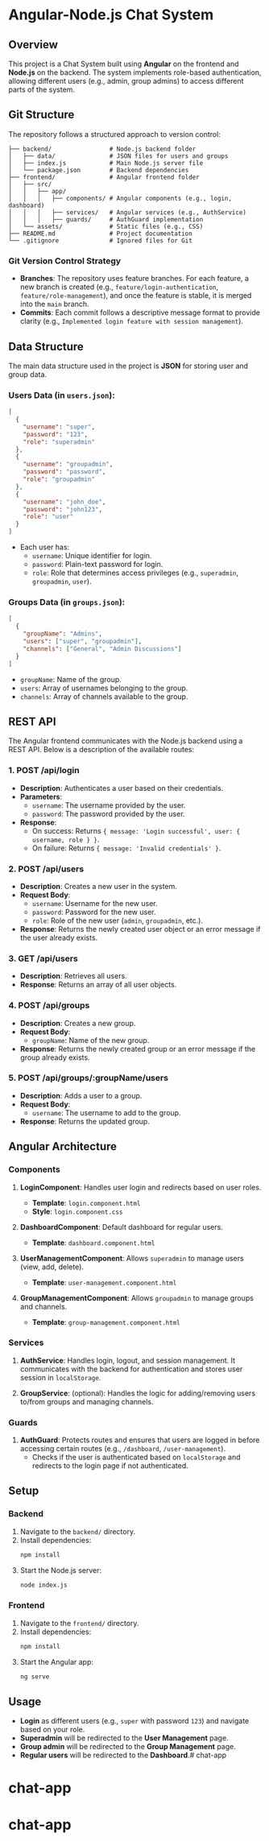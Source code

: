 # Angular-Node.js Chat System

## Overview

This project is a Chat System built using **Angular** on the frontend and **Node.js** on the backend. The system implements role-based authentication, allowing different users (e.g., admin, group admins) to access different parts of the system.

## Git Structure

The repository follows a structured approach to version control:

```
├── backend/                # Node.js backend folder
│   ├── data/               # JSON files for users and groups
│   ├── index.js            # Main Node.js server file
│   └── package.json        # Backend dependencies
├── frontend/               # Angular frontend folder
│   ├── src/
│   │   ├── app/
│   │   │   ├── components/ # Angular components (e.g., login, dashboard)
│   │   │   ├── services/   # Angular services (e.g., AuthService)
│   │   │   ├── guards/     # AuthGuard implementation
│   └── assets/             # Static files (e.g., CSS)
├── README.md               # Project documentation
└── .gitignore              # Ignored files for Git
```

### Git Version Control Strategy

- **Branches**: The repository uses feature branches. For each feature, a new branch is created (e.g., `feature/login-authentication`, `feature/role-management`), and once the feature is stable, it is merged into the `main` branch.
- **Commits**: Each commit follows a descriptive message format to provide clarity (e.g., `Implemented login feature with session management`).

## Data Structure

The main data structure used in the project is **JSON** for storing user and group data.

### Users Data (in `users.json`):

```json
[
  {
    "username": "super",
    "password": "123",
    "role": "superadmin"
  },
  {
    "username": "groupadmin",
    "password": "password",
    "role": "groupadmin"
  },
  {
    "username": "john_doe",
    "password": "john123",
    "role": "user"
  }
]
```

- Each user has:
  - `username`: Unique identifier for login.
  - `password`: Plain-text password for login.
  - `role`: Role that determines access privileges (e.g., `superadmin`, `groupadmin`, `user`).

### Groups Data (in `groups.json`):

```json
[
  {
    "groupName": "Admins",
    "users": ["super", "groupadmin"],
    "channels": ["General", "Admin Discussions"]
  }
]
```

- `groupName`: Name of the group.
- `users`: Array of usernames belonging to the group.
- `channels`: Array of channels available to the group.

## REST API

The Angular frontend communicates with the Node.js backend using a REST API. Below is a description of the available routes:

### 1. **POST /api/login**

- **Description**: Authenticates a user based on their credentials.
- **Parameters**:
  - `username`: The username provided by the user.
  - `password`: The password provided by the user.
- **Response**:
  - On success: Returns `{ message: 'Login successful', user: { username, role } }`.
  - On failure: Returns `{ message: 'Invalid credentials' }`.

### 2. **POST /api/users**
- **Description**: Creates a new user in the system.
- **Request Body**:
  - `username`: Username for the new user.
  - `password`: Password for the new user.
  - `role`: Role of the new user (`admin`, `groupadmin`, etc.).
- **Response**: Returns the newly created user object or an error message if the user already exists.

### 3. **GET /api/users**
- **Description**: Retrieves all users.
- **Response**: Returns an array of all user objects.

### 4. **POST /api/groups**
- **Description**: Creates a new group.
- **Request Body**:
  - `groupName`: Name of the new group.
- **Response**: Returns the newly created group or an error message if the group already exists.

### 5. **POST /api/groups/:groupName/users**
- **Description**: Adds a user to a group.
- **Request Body**:
  - `username`: The username to add to the group.
- **Response**: Returns the updated group.

## Angular Architecture

### Components

1. **LoginComponent**: Handles user login and redirects based on user roles.
   - **Template**: `login.component.html`
   - **Style**: `login.component.css`
   
2. **DashboardComponent**: Default dashboard for regular users.
   - **Template**: `dashboard.component.html`
   
3. **UserManagementComponent**: Allows `superadmin` to manage users (view, add, delete).
   - **Template**: `user-management.component.html`
   
4. **GroupManagementComponent**: Allows `groupadmin` to manage groups and channels.
   - **Template**: `group-management.component.html`

### Services

1. **AuthService**: Handles login, logout, and session management. It communicates with the backend for authentication and stores user session in `localStorage`.

2. **GroupService**: (optional): Handles the logic for adding/removing users to/from groups and managing channels.

### Guards

1. **AuthGuard**: Protects routes and ensures that users are logged in before accessing certain routes (e.g., `/dashboard`, `/user-management`).
   - Checks if the user is authenticated based on `localStorage` and redirects to the login page if not authenticated.

## Setup

### Backend

1. Navigate to the `backend/` directory.
2. Install dependencies:
   ```bash
   npm install
   ```
3. Start the Node.js server:
   ```bash
   node index.js
   ```

### Frontend

1. Navigate to the `frontend/` directory.
2. Install dependencies:
   ```bash
   npm install
   ```
3. Start the Angular app:
   ```bash
   ng serve
   ```

## Usage

- **Login** as different users (e.g., `super` with password `123`) and navigate based on your role.
- **Superadmin** will be redirected to the **User Management** page.
- **Group admin** will be redirected to the **Group Management** page.
- **Regular users** will be redirected to the **Dashboard**.# chat-app
# chat-app
# chat-app

